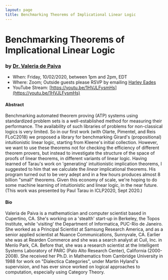 ```yaml
---
layout: page
title: Benchmarking Theorems of Implicational Linear Logic
---
```


Benchmarking Theorems of Implicational Linear Logic
======
### by [Dr. Valeria de Paiva](https://vcvpaiva.github.io/)

- When: Friday, 10/02/2020, between 1pm and 2pm, EDT
- Where: Zoom; Outside guests please RSVP by emailing <a href="mailto:harley.eades@gmail.com">Harley Eades</a>
- YouTube Stream: [https://youtu.be/1HVJLFysmHs](https://youtu.be/1HVJLFysmHs)

#### Abstract

Benchmarking automated theorem proving (ATP) systems using
standardized problem sets is a well-established method for measuring
their performance.  The availability of such libraries of problems for
non-classical logics is very limited. So in our first work (with
Olarte, Pimentel, and Reis FLoC2018) we proposed a library for
benchmarking Girard's (propositional) intuitionistic linear logic,
starting from Kleene's initial collection. However, we want to use
these theorems not for checking the efficiency of different theorem
provers, but instead to investigate the structure of the space of
proofs of linear theorems, in different variants of linear
logic. Having learned of Tarau's work on 'generating' intuitionistic
implication theorems, I suggested to him that we calculate the
*linear* implicational theorems. His program turned out to be very
adept and in a few hours produces almost 8 billion "small"
theorems. Given this economy of scale, we're hoping to do some machine
learning of intuitionistic and linear logic, in the near future. (This
work was presented by Paul Tarau in ICLP2020, Sept 2020.)

#### Bio

Valeria de Paiva is a mathematician and computer scientist based in
Cupertino, CA. She's working on a 'stealth' start-up in Berkeley, the
Topos Institute, while 'visiting' the Department of Informatica,
PUC-Rio de Janeiro. She worked as a Principal Scientist at Samsung
Research America, and as a senior applied scientist at Nuance
Communications, Sunnyvale, CA. Earlier she was at Rearden Commerce and
she was a search analyst at Cuil, Inc. in Menlo Park, CA. Before that,
she was a research scientist at the Intelligent Systems Laboratory of
PARC (Palo Alto Research Center), California (2000-2008). She received
her Ph.D. in Mathematics from Cambridge University in 1988 for work on
"Dialectica Categories", under Martin Hyland's supervision, and has
ever since worked on logical approaches to computation, especially
using Category Theory.